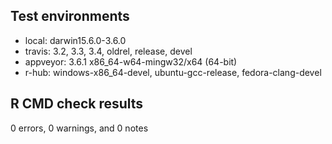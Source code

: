 ## Test environments

* local: darwin15.6.0-3.6.0
* travis: 3.2, 3.3, 3.4, oldrel, release, devel
* appveyor: 3.6.1 x86_64-w64-mingw32/x64 (64-bit)
* r-hub: windows-x86_64-devel, ubuntu-gcc-release, fedora-clang-devel


## R CMD check results

0 errors, 0 warnings, and 0 notes
